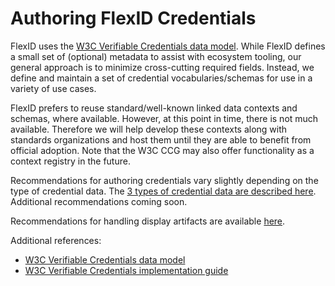 # Authoring FlexID Credentials

FlexID uses the [W3C Verifiable Credentials data model](https://w3c.github.io/vc-data-model/). While FlexID defines a small set of (optional) metadata to assist with ecosystem tooling, our general approach is to minimize cross-cutting required fields. Instead, we define and maintain a set of credential vocabularies/schemas for use in a variety of use cases.

FlexID prefers to reuse standard/well-known linked data contexts and schemas, where available. However, at this point in time, there is not much available. Therefore we will help develop these contexts along with standards organizations and host them until they are able to benefit from official adoption. Note that the W3C CCG may also offer functionality as a context registry in the future.

Recommendations for authoring credentials vary slightly depending on the type of credential data. The [3 types of credential data are described here](credential_content_types.md). Additional recommendations coming soon.

Recommendations for handling display artifacts are available [here](display_artifacts.md).


Additional references:

- [W3C Verifiable Credentials data model](https://w3c.github.io/vc-data-model/)
- [W3C Verifiable Credentials implementation guide](https://www.w3.org/TR/vc-imp-guide)


